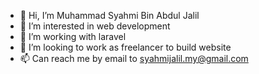 - 👋 Hi, I’m Muhammad Syahmi Bin Abdul Jalil
- 👀 I’m interested in web development
- 🌱 I’m working with laravel
- 💞️ I’m looking to work as freelancer to build website
- 📫 Can reach me by email to syahmijalil.my@gmail.com

<!---
MuhammadSyahmi98/MuhammadSyahmi98 is a ✨ special ✨ repository because its `README.md` (this file) appears on your GitHub profile.
You can click the Preview link to take a look at your changes.
--->
